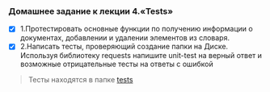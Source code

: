 ### Домашнее задание к лекции 4.«Tests»
- [x] 1.Протестировать основные функции по получению информации о документах, добавлении и удалении элементов из словаря. 
- [x] 2.Написать тесты, проверяющий создание папки на Диске. Используя библиотеку requests напишите unit-test на верный ответ и возможные отрицательные тесты на ответы с ошибкой
> Тесты находятся в папке [tests](https://github.com/fdm1try/hw-tests/tests)